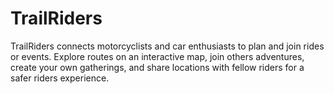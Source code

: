 # TrailRiders
TrailRiders connects motorcyclists and car enthusiasts to plan and join rides or events. Explore routes on an interactive map, join others adventures, create your own gatherings, and share locations with fellow riders for a safer riders experience.
